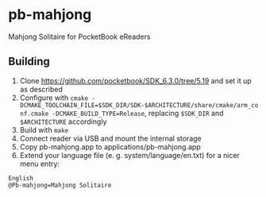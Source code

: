 # pb-mahjong
Mahjong Solitaire for PocketBook eReaders
## Building
1. Clone <https://github.com/pocketbook/SDK_6.3.0/tree/5.19> and set it up as described
2. Configure with `cmake -DCMAKE_TOOLCHAIN_FILE=$SDK_DIR/SDK-$ARCHITECTURE/share/cmake/arm_conf.cmake -DCMAKE_BUILD_TYPE=Release`, replacing `$SDK_DIR` and `$ARCHITECTURE` accordingly
3. Build with `make`
4. Connect reader via USB and mount the internal storage
5. Copy pb-mahjong.app to applications/pb-mahjong.app
6. Extend your language file (e. g. system/language/en.txt) for a nicer menu entry:
```
English
@Pb-mahjong=Mahjong Solitaire
```
